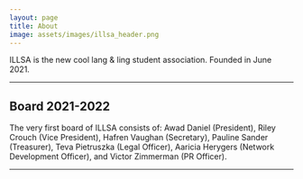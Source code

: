 ```yaml
---
layout: page
title: About
image: assets/images/illsa_header.png
---
```


<p>ILLSA is the new cool lang & ling student association. Founded in June 2021.

<hr class="major" />

<h2>Board 2021-2022</h2>
<p>The very first board of ILLSA consists of: Awad Daniel (President), Riley Crouch (Vice President), Hafren Vaughan (Secretary), Pauline Sander (Treasurer), Teva Pietruszka (Legal Officer), Aaricia Herygers (Network Development Officer), and Victor Zimmerman (PR Officer). </p>
<hr class="major" />


